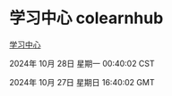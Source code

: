 # 学习中心 colearnhub
[学习中心](http://219.139.197.74:56308/colearnhub/)

2024年 10月 28日 星期一 00:40:02 CST

2024年 10月 27日 星期日 16:40:02 GMT
